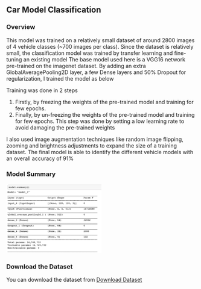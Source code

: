 ## Car Model Classification


### Overview
This model was trained on a relatively small dataset of around 2800 images of 4 vehicle classes (~700 images per class).
Since the dataset is relatively small, the classification model was trained by transfer learning and fine-tuning an existing model
The base model used here is a VGG16 network pre-trained on the imagenet dataset.
By adding an extra GlobalAveragePooling2D layer, a few Dense layers and 50% Dropout for regularization, I trained the model as below

Training was done in 2 steps
1) Firstly, by freezing the weights of the pre-trained model and training for few epochs.
2) Finally, by un-freezing the weights of the pre-trained model and training for few epochs. This step was done by setting a low learning rate to avoid damaging the pre-trained weights

I also used image augmentation techniques like random image flipping, zooming and brightness adjustments to expand the size of a training dataset. 
The final model is able to identify the different vehicle models with an overall accuracy of 91%

### Model Summary
<img src="https://github.com/rahalrsh/car-model-classification/blob/main/public/ModelSummary.png" width="50%">

### Download the Dataset 
You can download the dataset from [Download Dataset](https://drive.google.com/drive/folders/1xlXPt7UOc1eTYVrw02qxi50pQ0NBkLPG?usp=sharing)
